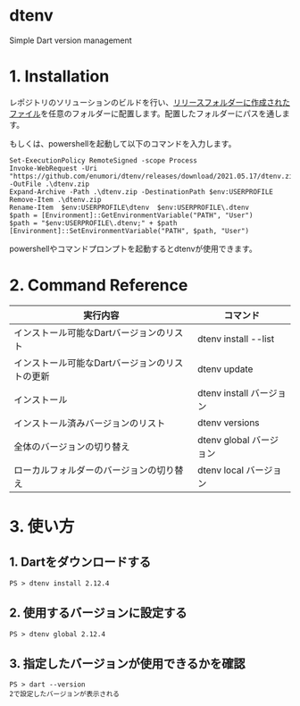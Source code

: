 # dtenv
Simple Dart version management

# 1. Installation
レポジトリのソリューションのビルドを行い、[リリースフォルダーに作成されたファイル](https://github.com/enumori/dtenv/releases/download/2021.05.17/dtenv.zip)を任意のフォルダーに配置します。配置したフォルダーにパスを通します。

もしくは、powershellを起動して以下のコマンドを入力します。

```
Set-ExecutionPolicy RemoteSigned -scope Process
Invoke-WebRequest -Uri "https://github.com/enumori/dtenv/releases/download/2021.05.17/dtenv.zip" -OutFile .\dtenv.zip
Expand-Archive -Path .\dtenv.zip -DestinationPath $env:USERPROFILE
Remove-Item .\dtenv.zip
Rename-Item  $env:USERPROFILE\dtenv  $env:USERPROFILE\.dtenv
$path = [Environment]::GetEnvironmentVariable("PATH", "User")
$path = "$env:USERPROFILE\.dtenv;" + $path
[Environment]::SetEnvironmentVariable("PATH", $path, "User")
```
powershellやコマンドプロンプトを起動するとdtenvが使用できます。

# 2. Command Reference
| 実行内容 | コマンド|
| --- | --- |
| インストール可能なDartバージョンのリスト | dtenv install --list |
| インストール可能なDartバージョンのリストの更新 | dtenv update |
| インストール | dtenv install バージョン |
| インストール済みバージョンのリスト | dtenv versions |
| 全体のバージョンの切り替え | dtenv global バージョン |
| ローカルフォルダーのバージョンの切り替え | dtenv local バージョン |

# 3. 使い方
## 1. Dartをダウンロードする
```
PS > dtenv install 2.12.4
```
## 2. 使用するバージョンに設定する
```
PS > dtenv global 2.12.4
```
## 3. 指定したバージョンが使用できるかを確認
```
PS > dart --version
2で設定したバージョンが表示される
```
